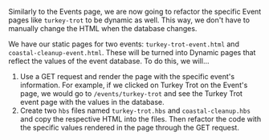 <!--title={Refactor Static Event Pages to Dynamic}-->

Similarly to the Events page, we are now going to refactor the specific Event pages like `turkey-trot` to be dynamic as well. This way, we don't have to manually change the HTML when the database changes. 

We have our static pages for two events: `turkey-trot-event.html` and `coastal-cleanup-event.html`. These will be turned into Dynamic pages that reflect the values of the event database. To do this, we will...

1. Use a GET request and render the page with the specific event's information. For example, if we clicked on Turkey Trot on the Event's page, we would go to `/events/turkey-trot` and see the Turkey Trot event page with the values in the database.
2. Create two `hbs` files named `turkey-trot.hbs` and `coastal-cleanup.hbs` and copy the respective HTML into the files. Then refactor the code with the specific values rendered in the page through the GET request.